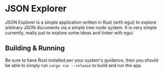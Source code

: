 # JSON Explorer

JSON Explorer is a simple application written in Rust (with egui) to explore
arbitrary JSON documents via a simple tree-node system. It is very simple
currently, really just to explore some ideas and tinker with egui.

## Building & Running

Be sure to have Rust installed per your system's guidance, then you should
be able to simply run `cargo run --release` to build and run the app.